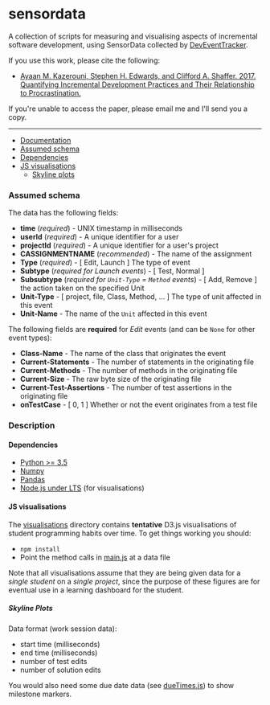 # sensordata

A collection of scripts for measuring and visualising aspects of incremental software development, using SensorData collected by [DevEventTracker](https://github.com/web-cat/eclipse-plugins-importer-exporter/tree/DevEventTrackerAddition).

If you use this work, please cite the following:

* [Ayaan M. Kazerouni, Stephen H. Edwards, and Clifford A. Shaffer. 2017. Quantifying Incremental Development Practices and Their Relationship to Procrastination.](https://dl.acm.org/citation.cfm?id=3106180)

If you're unable to access the paper, please email me and I'll send you a copy.

---

* [Documentation](https://ayaankazerouni.github.io/sensordata)
* [Assumed schema](#assumed-schema)
* [Dependencies](#dependencies)
* [JS visualisations](#js-visualisations)
  - [Skyline plots](#skyline-plots)

### Assumed schema
The data has the following fields:

* **time** (*required*) - UNIX timestamp in milliseconds
* **userId** (*required*) - A unique identifier for a user
* **projectId** (*required*) - A unique identifier for a user's project
* **CASSIGNMENTNAME** (*recommended*) - The name of the assignment
* **Type** (*required*) - [ Edit, Launch ] The type of event
* **Subtype** (*required for Launch events*) - [ Test, Normal ]
* **Subsubtype** (*required for `Unit-Type` = `Method` events*) - [ Add, Remove ] the action taken on the specified Unit
* **Unit-Type** - [ project, file, Class, Method, ... ] The type of unit affected in this event
* **Unit-Name** - The name of the `Unit` affected in this event

The following fields are **required** for *Edit* events (and can be `None` for other event types):
* **Class-Name** - The name of the class that originates the event
* **Current-Statements** - The number of statements in the originating file
* **Current-Methods** - The number of methods in the originating file
* **Current-Size** - The raw byte size of the originating file
* **Current-Test-Assertions** - The number of test assertions in the originating file
* **onTestCase** - [ 0, 1 ] Whether or not the event originates from a test file

### Description
#### Dependencies
* [Python >= 3.5](https://docs.python.org/3.5/)
* [Numpy](http://www.numpy.org/)
* [Pandas](http://pandas.pydata.org/)
* [Node.js under LTS](https://github.com/nodejs/LTS) (for visualisations)

#### JS visualisations
The [visualisations](visualisations) directory contains **tentative** D3.js visualisations of student programming habits over time.
To get things working you should:
* `npm install`
* Point the method calls in [main.js](visualisations/src/main.js) at a data file

Note that all visualisations assume that they are being given data for a _single student_ on a _single project_, since the purpose of these figures are for eventual use in a learning dashboard for the student.

##### Skyline Plots
Data format (work session data):
* start time (milliseconds)
* end time (milliseconds)
* number of test edits
* number of solution edits

You would also need some due date data (see [dueTimes.js](visualisations/dueTimes.js)) to show milestone markers.
